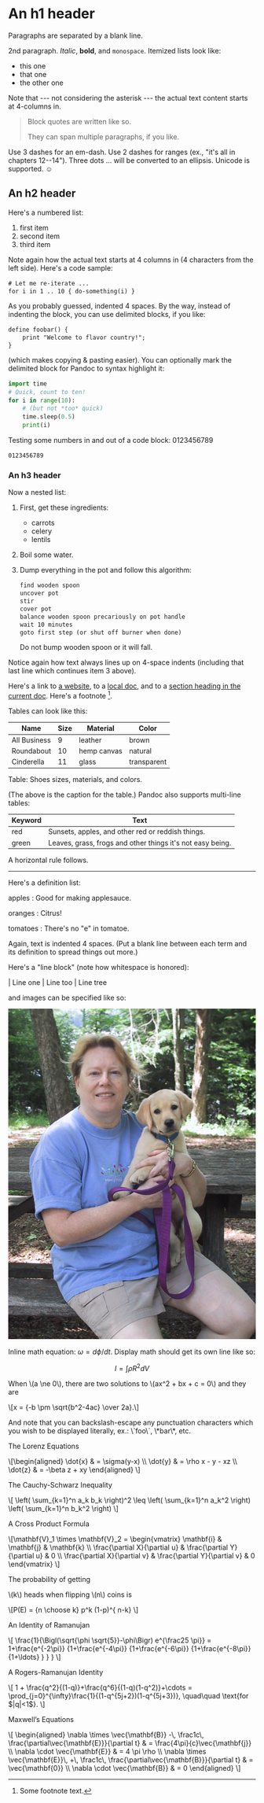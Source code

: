 <script src="https://polyfill.io/v3/polyfill.min.js?features=es6"></script>

<script id="MathJax-script" async src="https://cdn.jsdelivr.net/npm/mathjax@3/es5/tex-mml-chtml.js"></script>

An h1 header
============

Paragraphs are separated by a blank line.

2nd paragraph. *Italic*, **bold**, and `monospace`. Itemized lists
look like:

  * this one
  * that one
  * the other one

Note that --- not considering the asterisk --- the actual text
content starts at 4-columns in.

> Block quotes are
> written like so.
>
> They can span multiple paragraphs,
> if you like.

Use 3 dashes for an em-dash. Use 2 dashes for ranges (ex., "it's all
in chapters 12--14"). Three dots ... will be converted to an ellipsis.
Unicode is supported. ☺

An h2 header
------------

Here's a numbered list:

 1. first item
 2. second item
 3. third item

Note again how the actual text starts at 4 columns in (4 characters
from the left side). Here's a code sample:

    # Let me re-iterate ...
    for i in 1 .. 10 { do-something(i) }

As you probably guessed, indented 4 spaces. By the way, instead of
indenting the block, you can use delimited blocks, if you like:

~~~
define foobar() {
    print "Welcome to flavor country!";
}
~~~

(which makes copying & pasting easier). You can optionally mark the
delimited block for Pandoc to syntax highlight it:

~~~python
import time
# Quick, count to ten!
for i in range(10):
    # (but not *too* quick)
    time.sleep(0.5)
    print(i)
~~~

Testing some numbers in and out of a code block:
0123456789

~~~
0123456789
~~~


### An h3 header ###

Now a nested list:

 1. First, get these ingredients:

      * carrots
      * celery
      * lentils

 2. Boil some water.

 3. Dump everything in the pot and follow
    this algorithm:

        find wooden spoon
        uncover pot
        stir
        cover pot
        balance wooden spoon precariously on pot handle
        wait 10 minutes
        goto first step (or shut off burner when done)

    Do not bump wooden spoon or it will fall.

Notice again how text always lines up on 4-space indents (including
that last line which continues item 3 above).

Here's a link to [a website](http://foo.bar), to a [local
doc](local-doc.html), and to a [section heading in the current
doc](#an-h2-header). Here's a footnote [^1].

[^1]: Some footnote text.

Tables can look like this:

Name | Size | Material | Color
--- | --- | --- | ---
All Business | 9 | leather | brown
Roundabout | 10 | hemp canvas | natural
Cinderella | 11 | glass | transparent

Table: Shoes sizes, materials, and colors.

(The above is the caption for the table.) Pandoc also supports
multi-line tables:

Keyword  | Text
-------- | -----------------------
red   |    Sunsets, apples, and other red or reddish things.
green  |   Leaves, grass, frogs and other things it's not easy being.

A horizontal rule follows.

***

Here's a definition list:

apples
  : Good for making applesauce.

oranges
  : Citrus!

tomatoes
  : There's no "e" in tomatoe.

Again, text is indented 4 spaces. (Put a blank line between each
term and  its definition to spread things out more.)

Here's a "line block" (note how whitespace is honored):

| Line one
|   Line too
| Line tree

and images can be specified like so:

![puppy](/images/doggy1.jpg "An exemplary image")

Inline math equation: $\omega = d\phi / dt$. Display
math should get its own line like so:

$$I = \int \rho R^{2} dV$$

<p>
  When \(a \ne 0\), there are two solutions to \(ax^2 + bx + c = 0\) and they are
<div class="math"> \[x = {-b \pm \sqrt{b^2-4ac} \over 2a}.\] </div>
</p>
</div>
And note that you can backslash-escape any punctuation characters
which you wish to be displayed literally, ex.: \`foo\`, \*bar\*, etc.

<p>The Lorenz Equations</p>
<p class="math">\[\begin{aligned} \dot{x} &amp; = \sigma(y-x) \\ \dot{y} &amp; = \rho x - y - xz \\ \dot{z} &amp; = -\beta z + xy \end{aligned} \]</p>

<p>The Cauchy-Schwarz Inequality</p>
<p class="math">\[ \left( \sum_{k=1}^n a_k b_k \right)^2 \leq \left( \sum_{k=1}^n a_k^2 \right) \left( \sum_{k=1}^n b_k^2 \right) \]</p>

<p>A Cross Product Formula</p>

<p class="math">\[\mathbf{V}_1 \times \mathbf{V}_2 = \begin{vmatrix} \mathbf{i} &amp; \mathbf{j} &amp; \mathbf{k} \\ \frac{\partial X}{\partial u} &amp; \frac{\partial Y}{\partial u} &amp; 0 \\ \frac{\partial X}{\partial v} &amp; \frac{\partial Y}{\partial v} &amp; 0 \end{vmatrix} \]</p>

<p>The probability of getting</p>
<p>\(k\) heads when flipping \(n\) coins is 
<p class="math">\[P(E) = {n \choose k} p^k (1-p)^{ n-k} \]</p>

<p>An Identity of Ramanujan</p>
<p>\[ \frac{1}{\Bigl(\sqrt{\phi \sqrt{5}}-\phi\Bigr) e^{\frac25 \pi}} = 1+\frac{e^{-2\pi}} {1+\frac{e^{-4\pi}} {1+\frac{e^{-6\pi}} {1+\frac{e^{-8\pi}} {1+\ldots} } } } \]</p>

<p>A Rogers-Ramanujan Identity</p>
<p>\[ 1 + \frac{q^2}{(1-q)}+\frac{q^6}{(1-q)(1-q^2)}+\cdots = \prod_{j=0}^{\infty}\frac{1}{(1-q^{5j+2})(1-q^{5j+3})}, \quad\quad \text{for $|q|&lt;1$}. \]</p>

<p>Maxwell’s Equations</p>
<p>\[ \begin{aligned} \nabla \times \vec{\mathbf{B}} -\, \frac1c\, \frac{\partial\vec{\mathbf{E}}}{\partial t} &amp; = \frac{4\pi}{c}\vec{\mathbf{j}} \\ \nabla \cdot \vec{\mathbf{E}} &amp; = 4 \pi \rho \\ \nabla \times \vec{\mathbf{E}}\, +\, \frac1c\, \frac{\partial\vec{\mathbf{B}}}{\partial t} &amp; = \vec{\mathbf{0}} \\ \nabla \cdot \vec{\mathbf{B}} &amp; = 0 \end{aligned} \]</p>
 
